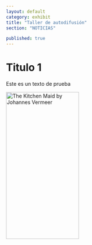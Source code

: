 ```yaml
---
layout: default
category: exhibit
title: "Taller de autodifusión"
section: "NOTICIAS"

published: true
---
```


# Titulo 1

Este es un texto de prueba

<a href="http://www.flickr.com/photos/glynthomas/256564432/" title="The Kitchen Maid by Johannes Vermeer por Glyn1, en Flickr"><img src="http://farm1.staticflickr.com/115/256564432_08d4efa8e7_z.jpg" width="200" height="400" alt="The Kitchen Maid by Johannes Vermeer"></a>
